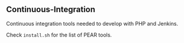 ## Continuous-Integration

Continuous integration tools needed to develop with PHP and Jenkins.

Check `install.sh` for the list of PEAR tools.